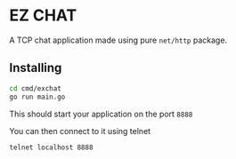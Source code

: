 # EZ CHAT
A TCP chat application made using pure `net/http` package. 

## Installing 
```bash
cd cmd/exchat
go run main.go
```
This should start your application on the port `8888`

You can then connect to it using telnet
```bash
telnet localhost 8888
```

